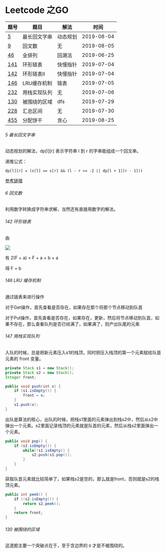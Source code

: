 # Leetcode 之GO

|题号|题目|解法|时间|
----|----|---|---|
|[5](leetcode5.go)|最长回文字串|动态规划|2019-08-04|
|[9](leetcode9/leetcode9.go)|回文数|无|2019-08-05|
|[46](leetcode46.go)|全排列|回溯法|2019-06-25|
|[141](leetcode141.go)|环形链表|快慢指针|2019-07-04|
|[142](leetcode142.go)|环形链表II|快慢指针|2019-07-04|
|[146](leetcode146.go)|LRU缓存机制|链表|2019-07-05|
|[232](leetcode232.go)|用栈实现队列|无|2019-07-06|
|[130](leetcode130.go)|被围绕的区域|dfs|2019-07-29|
|[228](leetcode228.go)|汇总区间|无|2019-07-30|
|[455](leetcode455/assign_cookies.go)|分配饼干|贪心|2019-08-25|

###### 5 最长回文字串

动态规划的解法，dp[l][r] 表示字符串 l 到 r 的字串能组成一个回文串。

递推公式：

```
dp[l][r] = (s[l] == s[r] && (l - r >= -2 || dp[l + 1][r - 1]))
```

[参考链接](https://leetcode-cn.com/problems/longest-palindromic-substring/solution/zhong-xin-kuo-san-dong-tai-gui-hua-by-liweiwei1419/)

###### 6 回文数

利用数字转换成字符串求解，当然还有直接用数字的解法。

###### 142 环形链表

由

![](https://pic.leetcode-cn.com/99987d4e679fdfbcfd206a4429d9b076b46ad09bd2670f886703fb35ef130635-image.png)

有 2(F + a) = F + a + b + a

得 F = b

###### 146 LRU 缓存机制

通过链表来进行操作

对于Get操作，首先查看是否存在，如果存在那个将那个节点移动到队首

对于Put操作，首先查看是否存在，如果存在，更新，然后将节点移动到队首，如果不存在，那么查看队列是否已经满了，如果满了，则产出队尾的元素

###### 147 用栈实现队列

入队的时候，总是把新元素压入s1的栈顶，同时把压入栈顶的第一个元素赋给队首元素的 front 变量。

```java
private Stack s1 = new Stack();
private Stack s2 = new Stack();
Integer front;

public void push(int x) {
    if (s1.isEmpty()) {
        front = x;
    }
    s1.push(x);
}
```

出队是算法的核心，出队的时候，把栈s1里面的元素弹出到栈s2中，然后从s2中弹出一个元素。s2里面记录栈顶的元素就是队首的元素，然后从栈s2里面弹出一个元素。

```java
public void pop() {
    if (s2.isEmpty()) {
        while(!s1.isEmpty() {
            s2.push(s1.pop());
        }
    }
}
```

获取队首元素就比较简单了，如果栈s2是空的，那么就是front，否则就是s2的栈顶元素。

```java
public int peek() {
    if (!s2.isEmpty()) {
        return s2.peek();
    }
    return front;
}
```

###### 130 被围绕的区域

这道题主要一个突破点在于，至于含边界的 `O` 才是不被围绕的。

